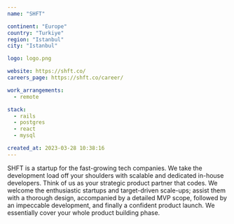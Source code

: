 ```yaml
---
name: "SHFT"

continent: "Europe"
country: "Turkiye"
region: "Istanbul"
city: "Istanbul"

logo: logo.png

website: https://shft.co/
careers_page: https://shft.co/career/

work_arrangements:
  - remote

stack:
  - rails
  - postgres
  - react
  - mysql

created_at: 2023-03-28 10:38:16
---
```


SHFT is a startup for the fast-growing tech companies. We take the development load off your shoulders with scalable and dedicated in-house developers. Think of us as your strategic product partner that codes. We welcome the enthusiastic startups and target-driven scale-ups; assist them with a thorough design, accompanied by a detailed MVP scope, followed by an impeccable development, and finally a confident product launch. We essentially cover your whole product building phase.
